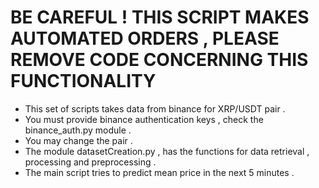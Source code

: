 # BE CAREFUL ! THIS SCRIPT MAKES AUTOMATED ORDERS , PLEASE REMOVE CODE CONCERNING THIS FUNCTIONALITY

- This set of scripts takes data from binance for XRP/USDT pair .
- You must provide binance authentication keys , check the binance_auth.py module .
- You may change the pair .
- The module datasetCreation.py , has the functions for data retrieval , processing and preprocessing .
- The main script tries to predict mean price in the next 5 minutes .
